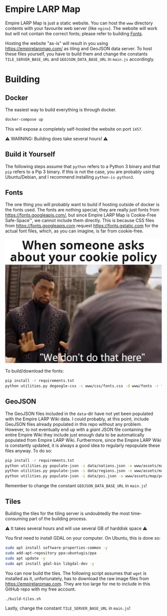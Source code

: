 # Empire LARP Map

Empire LARP Map is just a static website. You can host the `www` directory contents with your favourite web server (like `nginx`). The website will work but will not contain the correct fonts; please refer to building [Fonts](#Fonts).

Hosting the website "as-is" will result in you using https://empirelarpmap.com/ as tiling and GeoJSON data server. To host these files yourself, you have to build them and change the constants `TILE_SERVER_BASE_URL` and `GEOJSON_DATA_BASE_URL` in `main.js` accordingly.

# Building

## Docker

The easiest way to build everything is through docker.

```bash
docker-compose up
```

This will expose a completely self-hosted the website on port `1457`.

⚠️ WARNING: Building does take several hours! ⚠️

## Build it Yourself

The following steps assume that `python` refers to a Python 3 binary and that `pip` refers to a Pip 3 binary. If this is not the case, you are probably using Ubuntu/Debian, and I recommend installing `python-is-python3`.

## Fonts

The one thing you will probably want to build if hosting outside of docker is the fonts used. The fonts are nothing special; they are really just fonts from https://fonts.googleapis.com/, but since Empire LARP Map is Cookie-Free Safe-Space™, we cannot include them directly. This is because CSS files from https://fonts.googleapis.com request https://fonts.gstatic.com for the actual font files, which, as you can imagine, is far from cookie-free.

![meme](/meme.png?raw=true "meme")

To build/download the fonts:

```bash
pip install -r requirements.txt
python utilities.py degoogle-css -c www/css/fonts.css -d www/fonts -r fonts -u "https://fonts.googleapis.com/css2?family=Raleway:ital,wght@0,100;0,200;0,300;0,400;0,500;0,600;0,700;0,800;0,900;1,100;1,200;1,300;1,400;1,500;1,600;1,700;1,800;1,900&display=swap"
```

## GeoJSON

The GeoJSON files included in the `data`-dir have not yet been populated with the Empire LARP Wiki data. I could probably, at this point, include GeoJSON files already populated in this repo without any problem. However, to not eventually end up with a *giant* JSON file containing the entire Empire Wiki they include just enough data to be automatically populated from Empire LARP Wiki. Furthermore, since the Empire LARP Wiki is constantly updated, it is always a good idea to regularly repopulate these files anyway. To do so:

```bash
pip install -r requirements.txt
python utilities.py populate-json -i data/nations.json -o www/assets/map/nations.json
python utilities.py populate-json -i data/regions.json -o www/assets/map/regions.json
python utilities.py populate-json -i data/poi.json -o www/assets/map/poi.json
```

Remember to change the constant `GEOJSON_DATA_BASE_URL` in `main.js`!

## Tiles

Building the tiles for the tiling server is undoubtedly the most time-consuming part of the building process.

⚠️ It takes several hours and will use several GB of harddisk space ⚠️

You first need to install GDAL on your computer. On Ubuntu, this is done so:

```bash
sudo apt install software-properties-common -y
sudo add-apt-repository ppa:ubuntugis/ppa
sudo apt update -y
sudo apt install gdal-bin libgdal-dev -y
```

You can now build the tiles. The following script assumes that `wget` is installed as it, unfortunately, has to download the raw image files from https://empirelarpmap.com. They are too large for me to include in this GitHub repo with my free account.

```bash
./build-tiles.sh
```

Lastly, change the constant `TILE_SERVER_BASE_URL` in `main.js`!
